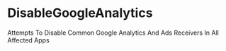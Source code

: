 # DisableGoogleAnalytics
Attempts To Disable Common Google Analytics And Ads Receivers In All Affected Apps
